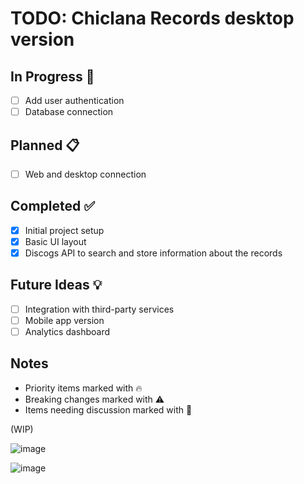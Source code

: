 # TODO: Chiclana Records desktop version

## In Progress 🚧
- [ ] Add user authentication
- [ ] Database connection

## Planned 📋
- [ ] Web and desktop connection

## Completed ✅
- [x] Initial project setup
- [x] Basic UI layout
- [x] Discogs API to search and store information about the records 

## Future Ideas 💡
- [ ] Integration with third-party services
- [ ] Mobile app version
- [ ] Analytics dashboard

## Notes
- Priority items marked with 🔥
- Breaking changes marked with ⚠️
- Items needing discussion marked with 💭

(WIP)

![image](https://github.com/user-attachments/assets/4f15136a-fa3c-4322-9422-b5ad80d351bc)

![image](https://github.com/user-attachments/assets/22c49011-681b-40dd-b9eb-075498394096)
